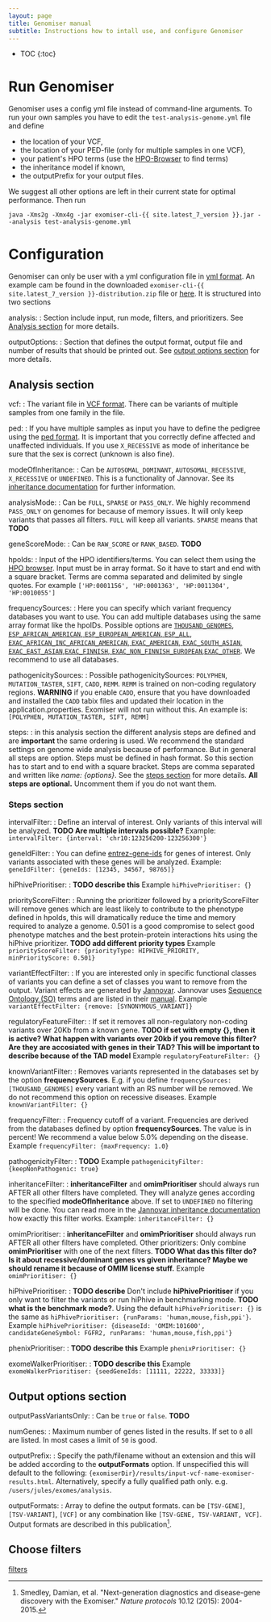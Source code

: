 ```yaml
---
layout: page
title: Genomiser manual
subtitle: Instructions how to intall use, and configure Genomiser
---
```


* TOC
{:toc}

# Run Genomiser

Genomiser uses a config yml file instead of command-line arguments. To run your own samples you have to edit the `test-analysis-genome.yml` file and define

* the location of your VCF,
* the location of your PED-file (only for multiple samples in one VCF),
* your patient's HPO terms (use the [HPO-Browser](http://compbio.charite.de/hpoweb) to find terms)
* the inheritance model if known,
* the outputPrefix for your output files.

We suggest all other options are left in their current state for optimal performance. Then run

```
java -Xms2g -Xmx4g -jar exomiser-cli-{{ site.latest_7_version }}.jar --analysis test-analysis-genome.yml
```

# Configuration

Genomiser can only be user with a yml configuration file in [yml format](http://yaml.org/). An example cam be found in the downloaded `exomiser-cli-{{ site.latest_7_version }}-distribution.zip` file or [here](../example/test-analysis-genome). It is structured into two sections

analysis:
: Section include input, run mode, filters, and prioritizers. See [Analysis section](#analysis-section) for more details.

outputOptions:
: Section that defines the output format, output file and number of results that should be printed out. See [output options section](#output-options-section) for more details.

## Analysis section

vcf:
: The variant file in [VCF format](https://github.com/samtools/hts-specs). There can be variants of multiple samples from one family in the file.

ped:
: If you have multiple samples as input you have to define the pedigree using the [ped format](http://pngu.mgh.harvard.edu/~purcell/plink/data.shtml#ped). It is important that you correctly define affected and unaffected individuals. If you use `X_RECESSIVE` as mode of inheritance be sure that the sex is correct (unknown is also fine).

modeOfInheritance:
: Can be `AUTOSOMAL_DOMINANT`, `AUTOSOMAL_RECESSIVE`, `X_RECESSIVE` or `UNDEFINED`. This is a functionality of Jannovar. See its [inheritance documentation](http://jannovar.readthedocs.io/en/master/ped_filters.html) for further information.

analysisMode:
: Can be `FULL`, `SPARSE` or `PASS_ONLY`. We highly recommend `PASS_ONLY` on genomes for because of memory issues. It will only keep variants that passes all filters. `FULL` will keep all variants. `SPARSE` means that **TODO**



geneScoreMode: 
: Can be `RAW_SCORE` or `RANK_BASED`. **TODO**

hpoIds:
: Input of the HPO identifiers/terms. You can select them using the [HPO browser](http://compbio.charite.de/hpoweb). Input must be in array format. So it have to start and end with a square bracket. Terms are comma separated and delimited by single quotes. For example `['HP:0001156', 'HP:0001363', 'HP:0011304', 'HP:0010055']`

frequencySources:
: Here you can specify which variant frequency databases you want to use. You can add multiple databases using the same array format like the hpoIDs. Possible options are [`THOUSAND_GENOMES`](http://www.1000genomes.org), [`ESP_AFRICAN_AMERICAN`, `ESP_EUROPEAN_AMERICAN`, `ESP_ALL`](http://evs.gs.washington.edu/EVS/), [`EXAC_AFRICAN_INC_AFRICAN_AMERICAN`, `EXAC_AMERICAN`, `EXAC_SOUTH_ASIAN`, `EXAC_EAST_ASIAN`,`EXAC_FINNISH`, `EXAC_NON_FINNISH_EUROPEAN`,`EXAC_OTHER`](http://exac.broadinstitute.org/about). We recommend to use all databases.

pathogenicitySources:
: Possible pathogenicitySources: `POLYPHEN`, `MUTATION_TASTER`, `SIFT`, `CADD`, `REMM`. `REMM` is trained on non-coding regulatory regions. **WARNING** if you enable `CADD`, ensure that you have downloaded and installed the `CADD` tabix files and updated their location in the application.properties. Exomiser will not run without this. An example is: `[POLYPHEN, MUTATION_TASTER, SIFT, REMM]`

steps:
: in this analysis section the different analysis steps are defined and are **important** the same ordering is used. We recommend the standard settings on genome wide analysis because of performance. But in general all steps are option. Steps must be defined in hash format. So this section has to start and to end with a square bracket. Steps are comma separated and written like *name: {options}*.  See the [steps section](#steps-section) for more details. **All steps are optional.** Uncomment them if you do not want them.

### Steps section

intervalFilter: 
: Define an interval of interest. Only variants of this interval will be analyzed. **TODO Are multiple intervals possible?**  Example: `intervalFilter: {interval: 'chr10:123256200-123256300'}`

geneIdFilter:
: You can define [entrez-gene-ids](http://www.ncbi.nlm.nih.gov/gene/) for genes of interest. Only variants associated with these genes will be analyzed. Example: `geneIdFilter: {geneIds: [12345, 34567, 98765]}`

hiPhivePrioritiser: 
: **TODO describe this** Example `hiPhivePrioritiser: {}`


priorityScoreFilter: 
: Running the prioritizer followed by a priorityScoreFilter will remove genes which are least likely to contribute to the phenotype defined in hpoIds, this will dramatically reduce the time and memory required to analyze a genome. 0.501 is a good compromise to select good phenotype matches and the best protein-protein interactions hits using the hiPhive prioritizer. **TODO add different priority types** Example `priorityScoreFilter: {priorityType: HIPHIVE_PRIORITY, minPriorityScore: 0.501}`

variantEffectFilter: 
: If you are interested only in specific functional classes of variants you can define a set of classes you want to remove from the output. Variant effects are generated by [Jannovar](http://charite.github.io/jannovar/). Jannovar uses [Sequence Ontology (SO)](http://www.sequenceontology.org/) terms and are listed in their [manual](http://jannovar.readthedocs.io/en/master/var_effects.html). Example `variantEffectFilter: {remove: [SYNONYMOUS_VARIANT]}`

regulatoryFeatureFilter:
: If set it removes all non-regulatory non-coding variants over 20Kb from a known gene. **TODO if set with empty {}, then it is active? What happen with variants over 20kb if you remove this filter?Are they are accosiated with genes in their TAD? This will be important to describe because of the TAD model** Example `regulatoryFeatureFilter: {}`

knownVariantFilter:
: Removes variants represented in the databases set by the option **frequencySources**. E.g. if you define `frequencySources: [THOUSAND_GENOMES]` every variant with an RS number will be removed. We do not recommend this option on recessive diseases. Example `knownVariantFilter: {}`


frequencyFilter:
: Frequency cutoff of a variant. Frequencies are derived from the databases defined by option **frequencySources**. The value is in percent! We recommend a value below 5.0% depending on the disease. Example `frequencyFilter: {maxFrequency: 1.0}`

pathogenicityFilter:
: **TODO** Example `pathogenicityFilter: {keepNonPathogenic: true}`

inheritanceFilter:
: **inheritanceFilter** and **omimPrioritiser** should always run AFTER all other filters have completed. They will analyze genes according to the specified **modeOfInheritance** above. If set to `UNDEFINED` no filtering will be done. You can read more in the [Jannovar inheritance documentation](http://jannovar.readthedocs.io/en/master/ped_filters.html) how exactly this filter works. Example: `inheritanceFilter: {}`

omimPrioritiser:
: **inheritanceFilter** and **omimPrioritiser** should always run AFTER all other filters have completed. Other prioritizers: Only combine **omimPrioritiser** with one of the next filters. **TODO What das this filter do? Is it about recessive/dominant genes vs given inheritance? Maybe we should rename it because of OMIM license stuff.** Example `omimPrioritiser: {}`


hiPhivePrioritiser:
: **TODO describe** Don't include **hiPhivePrioritiser** if you only want to filter the variants or run hiPhive in benchmarking mode. **TODO what is the benchmark mode?**. Using the default `hiPhivePrioritiser: {}` is the same as `hiPhivePrioritiser: {runParams: 'human,mouse,fish,ppi'}`. Example `hiPhivePrioritiser: {diseaseId: 'OMIM:101600', candidateGeneSymbol: FGFR2, runParams: 'human,mouse,fish,ppi'}`

phenixPrioritiser:
: **TODO describe this** Example `phenixPrioritiser: {}`

exomeWalkerPrioritiser:
: **TODO describe this** Example `exomeWalkerPrioritiser: {seedGeneIds: [11111, 22222, 33333]}`

## Output options section

outputPassVariantsOnly:
: Can be `true` or `false`. **TODO**

numGenes: 
: Maximum number of genes listed in the results. If set to `0` all are listed. In most cases a limit of `50` is good.

outputPrefix:
: Specify the path/filename without an extension and this will be added according to the **outputFormats** option. If unspecified this will default to the following: `{exomiserDir}/results/input-vcf-name-exomiser-results.html`. Alternatively, specify a fully qualified path only. e.g. `/users/jules/exomes/analysis`.

outputFormats:
: Array to define the output formats. can be `[TSV-GENE]`, `[TSV-VARIANT]`, `[VCF]` or any combination like `[TSV-GENE, TSV-VARIANT, VCF]`. Output formats are described in this publication[^1].

[^1]: Smedley, Damian, et al. "Next-generation diagnostics and disease-gene discovery with the Exomiser." *Nature protocols* 10.12 (2015): 2004-2015.

## Choose filters

[filters](../filters)
